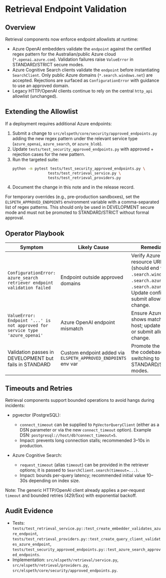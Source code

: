 # Retrieval Endpoint Validation

## Overview

Retrieval components now enforce endpoint allowlists at runtime:

- Azure OpenAI embedders validate the `endpoint` against the certified regex
  pattern for the Australian/public Azure cloud (`*.openai.azure.com`).
  Validation failures raise `ValueError` in STANDARD/STRICT secure modes.
- Azure Cognitive Search clients validate the `endpoint` before instantiating
  `SearchClient`. Only public Azure domains (`*.search.windows.net`) are
  accepted. Rejections are surfaced as `ConfigurationError` with guidance to
  use an approved domain.
- Legacy HTTP/OpenAI clients continue to rely on the central `http_api`
  allowlist (unchanged).

## Extending the Allowlist

If a deployment requires additional Azure endpoints:

1. Submit a change to `src/elspeth/core/security/approved_endpoints.py` adding
   the new regex pattern under the relevant service type (`azure_openai`,
   `azure_search`, or `azure_blob`).
2. Update `tests/test_security_approved_endpoints.py` with approved + rejection
   cases for the new pattern.
3. Run the targeted suite:
   ```bash
   python -m pytest tests/test_security_approved_endpoints.py \
                   tests/test_retrieval_service.py \
                   tests/test_retrieval_providers.py
   ```
4. Document the change in this note and in the release record.

For temporary overrides (e.g., pre-production sandboxes), set the
`ELSPETH_APPROVED_ENDPOINTS` environment variable with a comma-separated list of
regex patterns. This should only be used in DEVELOPMENT secure mode and must
not be promoted to STANDARD/STRICT without formal approval.

## Operator Playbook

| Symptom | Likely Cause | Remediation |
| ------- | ------------ | ----------- |
| `ConfigurationError: azure_search retriever endpoint validation failed` | Endpoint outside approved domains | Verify Azure Search resource URL (should end with `.search.windows.net`, `.search.azure.us`, or `.search.azure.cn`). Update config or submit allowlist change. |
| `ValueError: Endpoint '...' is not approved for service type 'azure_openai'` | Azure OpenAI endpoint mismatch | Ensure Azure portal shows matching host; update config or submit allowlist change. |
| Validation passes in DEVELOPMENT but fails in STANDARD | Custom endpoint added via `ELSPETH_APPROVED_ENDPOINTS` env var | Promote the regex to the codebase before switching to STANDARD/STRICT modes. |

## Timeouts and Retries

Retrieval components support bounded operations to avoid hangs during incidents:

- pgvector (PostgreSQL):
  - `connect_timeout` can be supplied to `PgVectorQueryClient` (either as a DSN parameter or via the new `connect_timeout` option). Example DSN: `postgresql://host/db?connect_timeout=5`.
  - Impact: prevents long connection stalls; recommended 3–10s in production.

- Azure Cognitive Search:
  - `request_timeout` (alias `timeout`) can be provided in the retriever options; it is passed to `SearchClient.search(timeout=...)`.
  - Impact: bounds per-query latency; recommended initial value 10–30s depending on index size.

Note: The generic HTTP/OpenAI client already applies a per-request `timeout` and bounded retries (429/5xx) with exponential backoff.

## Audit Evidence

- Tests: `tests/test_retrieval_service.py::test_create_embedder_validates_azure_endpoint`,
  `tests/test_retrieval_providers.py::test_create_query_client_validates_azure_endpoint`,
  `tests/test_security_approved_endpoints.py::test_azure_search_approved_endpoints`.
- Implementation: `src/elspeth/retrieval/service.py`, `src/elspeth/retrieval/providers.py`,
  `src/elspeth/core/security/approved_endpoints.py`.
